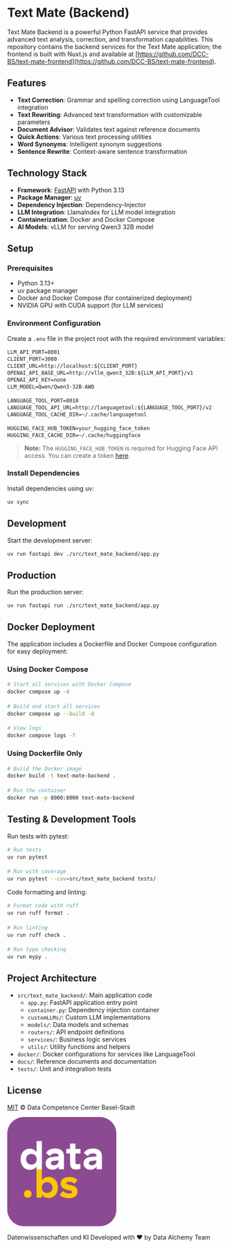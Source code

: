 # Text Mate (Backend)

Text Mate Backend is a powerful Python FastAPI service that provides advanced text analysis, correction, and transformation capabilities. This repository contains the backend services for the Text Mate application; the frontend is built with Nuxt.js and available at [https://github.com/DCC-BS/text-mate-frontend](https://github.com/DCC-BS/text-mate-frontend).

## Features

- **Text Correction**: Grammar and spelling correction using LanguageTool integration
- **Text Rewriting**: Advanced text transformation with customizable parameters
- **Document Advisor**: Validates text against reference documents
- **Quick Actions**: Various text processing utilities
- **Word Synonyms**: Intelligent synonym suggestions
- **Sentence Rewrite**: Context-aware sentence transformation

## Technology Stack

- **Framework**: [FastAPI](https://fastapi.tiangolo.com/) with Python 3.13
- **Package Manager**: [uv](https://github.com/astral-sh/uv)
- **Dependency Injection**: Dependency-Injector
- **LLM Integration**: LlamaIndex for LLM model integration
- **Containerization**: Docker and Docker Compose
- **AI Models**: vLLM for serving Qwen3 32B model

## Setup

### Prerequisites

- Python 3.13+
- uv package manager
- Docker and Docker Compose (for containerized deployment)
- NVIDIA GPU with CUDA support (for LLM services)

### Environment Configuration

Create a `.env` file in the project root with the required environment variables:

```
LLM_API_PORT=8001
CLIENT_PORT=3000
CLIENT_URL=http://localhost:${CLIENT_PORT}
OPENAI_API_BASE_URL=http://vllm_qwen3_32B:${LLM_API_PORT}/v1
OPENAI_API_KEY=none
LLM_MODEL=Qwen/Qwen3-32B-AWQ

LANGUAGE_TOOL_PORT=8010
LANGUAGE_TOOL_API_URL=http://languagetool:${LANGUAGE_TOOL_PORT}/v2
LANGUAGE_TOOL_CACHE_DIR=~/.cache/languagetool

HUGGING_FACE_HUB_TOKEN=your_hugging_face_token
HUGGING_FACE_CACHE_DIR=~/.cache/huggingface
```

> **Note:** The `HUGGING_FACE_HUB_TOKEN` is required for Hugging Face API access. You can create a token [here](https://huggingface.co/settings/tokens).

### Install Dependencies

Install dependencies using uv:

```bash
uv sync
```

## Development

Start the development server:

```bash
uv run fastapi dev ./src/text_mate_backend/app.py
```

## Production

Run the production server:

```bash
uv run fastapi run ./src/text_mate_backend/app.py
```

## Docker Deployment

The application includes a Dockerfile and Docker Compose configuration for easy deployment:

### Using Docker Compose

```bash
# Start all services with Docker Compose
docker compose up -d

# Build and start all services
docker compose up --build -d

# View logs
docker compose logs -f
```

### Using Dockerfile Only

```bash
# Build the Docker image
docker build -t text-mate-backend .

# Run the container
docker run -p 8000:8000 text-mate-backend
```

## Testing & Development Tools

Run tests with pytest:

```bash
# Run tests
uv run pytest

# Run with coverage
uv run pytest --cov=src/text_mate_backend tests/
```

Code formatting and linting:

```bash
# Format code with ruff
uv run ruff format .

# Run linting
uv run ruff check .

# Run type checking
uv run mypy .
```

## Project Architecture

- `src/text_mate_backend/`: Main application code
  - `app.py`: FastAPI application entry point
  - `container.py`: Dependency injection container
  - `customLLMs/`: Custom LLM implementations
  - `models/`: Data models and schemas
  - `routers/`: API endpoint definitions
  - `services/`: Business logic services
  - `utils/`: Utility functions and helpers
- `docker/`: Docker configurations for services like LanguageTool
- `docs/`: Reference documents and documentation
- `tests/`: Unit and integration tests

## License

[MIT](LICENSE) © Data Competence Center Basel-Stadt


<a href="https://www.bs.ch/schwerpunkte/daten/databs/schwerpunkte/datenwissenschaften-und-ki"><img src="./_imgs/databs_log.png" alt="DCC Logo" width="50%" /></a>

Datenwissenschaften und KI
Developed with ❤️ by Data Alchemy Team
